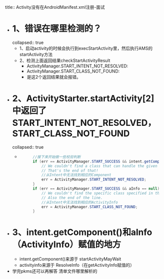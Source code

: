 title:: Activity没有在AndroidManifest.xml注册-面试

- # 1、错误在哪里检测的？
  collapsed:: true
	- 1、启动activity的时候会执行到execStartActivity里，然后执行AMS的startActivity方法
	- 2、检测上面返回结果checkStartActivityResult
		- ActivityManager.START_INTENT_NOT_RESOLVED:
		- ActivityManager.START_CLASS_NOT_FOUND:
		- 是这2个返回结果就会报错。
- # 2、ActivityStarter.startActivity[2]中返回了START_INTENT_NOT_RESOLVED，START_CLASS_NOT_FOUND
  collapsed:: true
	- ```java
	        //接下来开始做一些校验判断
	        if (err == ActivityManager.START_SUCCESS && intent.getComponent() == null) {
	            // We couldn't find a class that can handle the given Intent.
	            // That's the end of that!
	            //从Intent中无法找到相应的Component
	            err = ActivityManager.START_INTENT_NOT_RESOLVED;
	        }
	        if (err == ActivityManager.START_SUCCESS && aInfo == null) {
	            // We couldn't find the specific class specified in the Intent.
	            // Also the end of the line.
	            //从Intent中无法找到相应的ActivityInfo
	            err = ActivityManager.START_CLASS_NOT_FOUND;
	        }
	  ```
- # 3、intent.getComponent()和aInfo（ActivityInfo）赋值的地方
	- intent.getComponent()来源于 startActivityMayWait
	- activityinfo来源于 ResolveInfo（在getActivityInfo赋值的）
- 学完pkms还可以再解答 清单文件哪里解析的